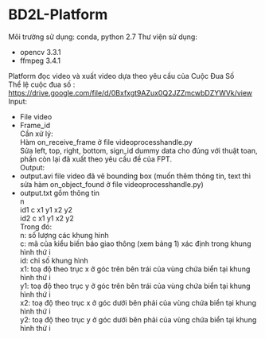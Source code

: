 # BD2L-Platform
Môi trường sử dụng: conda, python 2.7
Thư viện sử dụng:  
* opencv 3.3.1  
* ffmpeg 3.4.1  

Platform đọc video và xuất video dựa theo yêu cầu của Cuộc Đua Số  
Thể lệ cuộc đua số : https://drive.google.com/file/d/0Bxfxgt9AZux0Q2JZZmcwbDZYWVk/view  
Input:  
* File video  
* Frame_id  
Cần xử lý:  
Hàm on_receive_frame ở file videoprocesshandle.py  
Sửa left, top, right, bottom, sign_id dummy data cho đúng với thuật toan, phần còn lại đã xuất theo yêu cầu đề của FPT.  
Output:  
* output.avi file video đã vẽ bounding box (muốn thêm thông tin, text thì sửa hàm on_object_found ở file videoprocesshandle.py)  
* output.txt gồm thông tin   
n  
id1 c x1 y1 x2 y2  
id2 c x1 y1 x2 y2  
Trong đó:  
n: số lượng các khung hình  
c: mã của kiểu biến báo giao thông (xem bảng 1) xác định trong khung hình thứ i  
id: chỉ số khung hình  
x1: toạ độ theo trục x ở góc trên bên trái của vùng chứa biển tại khung hình thứ i  
y1: toạ độ theo trục y ở góc trên bên trái của vùng chứa biển tại khung hình thứ i  
x2: toạ độ theo trục x ở góc dưới bên phải của vùng chứa biển tại khung hình thứ i   
y2: toạ độ theo trục y ở góc dưới bên phải của vùng chứa biển tại khung hình thứ i  
